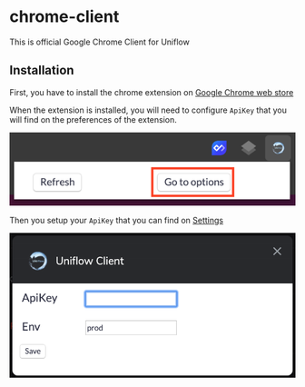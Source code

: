 # chrome-client

This is official Google Chrome Client for Uniflow

## Installation

First, you have to install the chrome extension on [Google Chrome web store](https://chrome.google.com/webstore/detail/uniflow-client/addfkelofconemofddhmmdgdiolnhppl)

When the extension is installed, you will need to configure `ApiKey` that you will find on the preferences of the extension.

![Setup parameters](./images/install_setup_parameters.png)

Then you setup your `ApiKey` that you can find on [Settings](https://uniflow.io/settings)

![Setup ApiKey](./images/install_setup_api_key.png)
